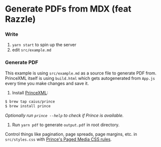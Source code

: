 # Generate PDFs from MDX (feat Razzle)

### Write

1. `yarn start` to spin up the server
2. edit `src/example.md`


### Generate PDF

This example is using `src/example.md` as a source file to generate PDF from. PrinceXML itself is using `build.html` which gets autogenerated from `App.js` every time you make changes and save it.

1. Install [PrinceXML](https://www.princexml.com/download/):

```sh
$ brew tap caius/prince
$ brew install prince
```
_Optionally run `prince --help` to check if Prince is available._

1. Run `yarn pdf` to generate `output.pdf` in root directory.

Control things like pagination, page spreads, page margins, etc. in `src/styles.css` with [Prince's Paged Media CSS rules](https://www.princexml.com/doc/paged/).